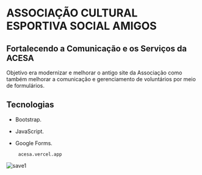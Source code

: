 # ASSOCIAÇÃO CULTURAL ESPORTIVA SOCIAL AMIGOS

## Fortalecendo a Comunicação e os Serviços da ACESA
 Objetivo era modernizar e melhorar o antigo site da Associação como também melhorar a comunicação e gerenciamento de voluntários por meio de formulários.
 ## Tecnologias
- Bootstrap.
- JavaScript.
- Google Forms.

   ```link do site
    acesa.vercel.app
    ```

![save1](https://github.com/victoralves87/ACESA/assets/112995941/a16652a3-589c-43bc-825b-1b9367292a31)
